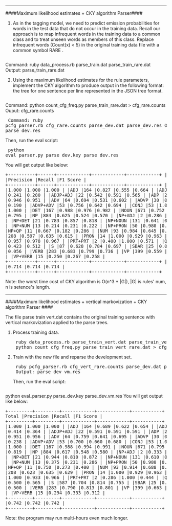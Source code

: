 ----
####Maximum likelihood estimates  + CKY algorithm Parser####

1. As in the tagging model, we need to predict emission probabilities for words in the test data that do not occur in the training data. Recall our approach is to map infrequent words in the training data to a common class and to treat unseen words as members of this class. Replace infrequent words (Count(x) < 5) in the original training data file with a common symbol RARE .
	<pre>
Command: ruby data_process.rb parse_train.dat parse_train_rare.dat
Output: parse_train_rare.dat
</pre> 

2. Using the maximum likelihood estimates for the rule parameters, implement the CKY algorithm to produce output in the following format: the tree for one sentence per line represented in the JSON tree format.
	<pre>
Command: python count_cfg_freq.py parse_train_rare.dat > cfg_rare.counts
Ouput: cfg_rare.counts</pre>
	<pre>
Command: ruby pcfg_parser.rb cfg_rare.counts parse_dev.dat parse_dev.res
Output: parse_dev.res
</pre>
	Then, run the eval script:
	<pre>
python eval_parser.py parse_dev.key parse_dev.res</pre>
	You will get output like below:
	<pre>
 +----------+------+------------+------------+------------+
 |Type      |Total |Precision   |Recall      |F1 Score    |
 +----------+------+------------+------------+------------+
 |.         |370   |1.000       |1.000       |1.000       |
 |ADJ       |164   |0.827       |0.555       |0.664       |
 |ADJP      |29    |0.333       |0.241       |0.280       |
 |ADJP+ADJ  |22    |0.542       |0.591       |0.565       |
 |ADP       |204   |0.955       |0.946       |0.951       |
 |ADV       |64    |0.694       |0.531       |0.602       |
 |ADVP      |30    |0.333       |0.133       |0.190       |
 |ADVP+ADV  |53    |0.756       |0.642       |0.694       |
 |CONJ      |53    |1.000       |1.000       |1.000       |
 |DET       |167   |0.988       |0.976       |0.982       |
 |NOUN      |671   |0.752       |0.842       |0.795       |
 |NP        |884   |0.625       |0.524       |0.570       |
 |NP+ADJ    |2     |0.286       |1.000       |0.444       |
 |NP+DET    |21    |0.783       |0.857       |0.818       |
 |NP+NOUN   |131   |0.641       |0.573       |0.605       |
 |NP+NUM    |13    |0.214       |0.231       |0.222       |
 |NP+PRON   |50    |0.980       |0.980       |0.980       |
 |NP+QP     |11    |0.667       |0.182       |0.286       |
 |NUM       |93    |0.984       |0.645       |0.779       |
 |PP        |208   |0.597       |0.635       |0.615       |
 |PRON      |14    |1.000       |0.929       |0.963       |
 |PRT       |45    |0.957       |0.978       |0.967       |
 |PRT+PRT   |2     |0.400       |1.000       |0.571       |
 |QP        |26    |0.647       |0.423       |0.512       |
 |S         |87    |0.628       |0.784       |0.697       |
 |SBAR      |25    |0.091       |0.040       |0.056       |
 |VERB      |283   |0.683       |0.799       |0.736       |
 |VP        |399   |0.559       |0.594       |0.576       |
 |VP+VERB   |15    |0.250       |0.267       |0.258       |
 +----------+------+------------+------------+------------+
 |total     |4664  |0.714       |0.714       |0.714       |
 +----------+------+------------+------------+------------+
	</pre>

Note: the worst time cost of CKY algorithm is O(n^3 * |G|), |G| is rules' num, n is setence's length.

---
####Maximum likelihood estimates  + vertical markovization + CKY algorithm Parser ####

The file parse train vert.dat contains the original training sentence with vertical markovization applied to the parse trees. 

1. Process training data.

	<pre>
	ruby data_process.rb parse_train_vert.dat parse_train_vert_rare.dat
	python count_cfg_freq.py parse_train_vert_rare.dat > cfg_vert_rare.counts</pre>
2. Train with the new file and reparse the development set. 
	
	<pre>
	ruby pcfg_parser.rb cfg_vert_rare.counts parse_dev.dat parse_dev_vm.res
	Output: parse_dev_vm.res</pre>
	Then, run the eval script:
	<pre>
python eval_parser.py parse_dev.key parse_dev_vm.res</pre>
	You will get output like below:
	<pre>
 +---------+---------+------------+------------+-----------+
 |Type     | Total   |Precision   |Recall      |F1 Score   |
 +---------+---------+------------+------------+-----------+
 |.        |370      |1.000       |1.000       |1.000      |
 |ADJ      |164      |0.689       |0.622       |0.654      |
 |ADJP     |29       |0.324       |0.414       |0.364      |
 |ADJP+ADJ |22       |0.591       |0.591       |0.591      |
 |ADP      |204      |0.960       |0.951       |0.956      |
 |ADV      |64       |0.759       |0.641       |0.695      |
 |ADVP     |30       |0.417       |0.167       |0.238      |
 |ADVP+ADV |53       |0.700       |0.660       |0.680      |
 |CONJ     |53       |1.000       |1.000       |1.000      |
 |DET      |167      |0.988       |0.994       |0.991      |
 |NOUN     |671      |0.795       |0.845       |0.819      |
 |NP       |884      |0.617       |0.548       |0.580      |
 |NP+ADJ   |2        |0.333       |0.500       |0.400      |
 |NP+DET   |21       |0.944       |0.810       |0.872      |
 |NP+NOUN  |131      |0.610       |0.656       |0.632      |
 |NP+NUM   |13       |0.375       |0.231       |0.286      |
 |NP+PRON  |50       |0.980       |0.980       |0.980      |
 |NP+QP    |11       |0.750       |0.273       |0.400      |
 |NUM      |93       |0.914       |0.688       |0.785      |
 |PP       |208      |0.623       |0.635       |0.629      |
 |PRON     |14       |1.000       |0.929       |0.963      |
 |PRT      |45       |1.000       |0.933       |0.966      |
 |PRT+PRT  |2        |0.286       |1.000       |0.444      |
 |QP       |26       |0.650       |0.500       |0.565      |
 |S        |587      |0.704       |0.814       |0.755      |
 |SBAR     |25       |0.667       |0.400       |0.500      |
 |VERB     |283      |0.790       |0.813       |0.801      |
 |VP       |399      |0.663       |0.677       |0.670      |
 |VP+VERB  |15       |0.294       |0.333       |0.312      |
 +---------+---------+------------+------------+-----------+
 |total    |4664     |0.742       |0.742       |0.742      |
 +---------+---------+------------+------------+-----------+
	</pre>

Note: the program may run multi-hours even much longer.